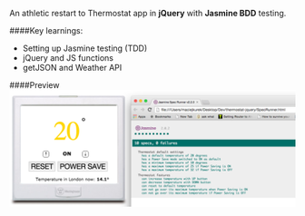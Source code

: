 An athletic restart to Thermostat app in **jQuery** with **Jasmine BDD** testing.

####Key learnings:

- Setting up Jasmine testing (TDD)
- jQuery and JS functions
- getJSON and Weather API

####Preview
![thermostat-jquery screenshot](https://github.com/maciejk77/thermostat-jquery/blob/master/img/screenshot.png)
